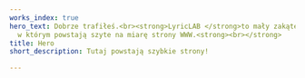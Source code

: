 ```yaml
---
works_index: true
hero_text: Dobrze trafiłeś.<br><strong>LyricLAB </strong>to mały zakątek internetu
  w którym powstają szyte na miarę strony WWW.<strong><br></strong>
title: Hero
short_description: Tutaj powstają szybkie strony!

---
```

<Hero :text="$page.frontmatter.hero_text" />
<WorksList />